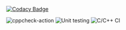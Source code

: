 
[![Codacy Badge](https://api.codacy.com/project/badge/Grade/b6b0ddf8d8b94f41822d2824799641aa)](https://app.codacy.com/manual/99002642/Calculator_Ops?utm_source=github.com&utm_medium=referral&utm_content=99002642/Calculator_Ops&utm_campaign=Badge_Grade_Dashboard)

![cppcheck-action](https://github.com/99002642/Calculator_Ops/workflows/cppcheck-action/badge.svg)
![Unit testing](https://github.com/99002642/Calculator_Ops/workflows/Unit%20testing/badge.svg)
![C/C++ CI](https://github.com/99002642/Calculator_Ops/workflows/C/C++%20CI/badge.svg)
